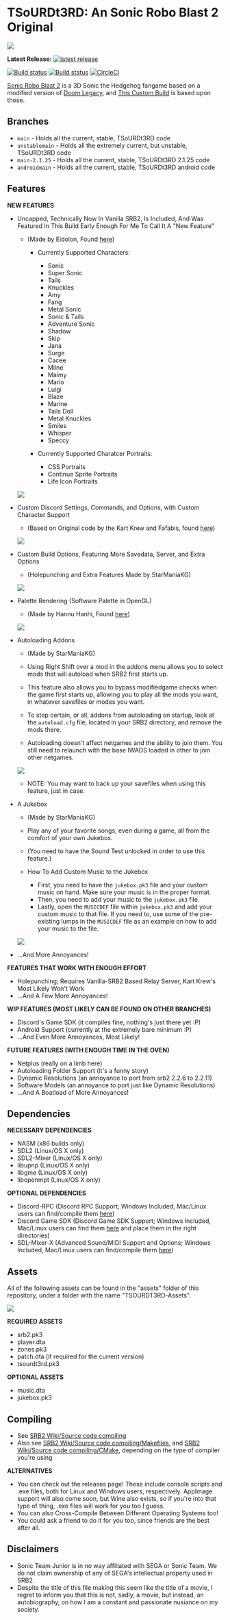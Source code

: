 # TSoURDt3RD: An Sonic Robo Blast 2 Original
![](https://github.com/StarManiaKG/The-Story-Of-Uncapped-Revengence-Discord-the-3rd/blob/main/srb2.png?raw=true)

**Latest Release:** [![latest release](https://badgen.net/github/release/starmaniakg/the-story-of-uncapped-revengence-discord-the-3rd/stable)](https://github.com/StarManiaKG/The-Story-Of-Uncapped-Revengence-Discord-the-3rd/releases/latest)

[![Build status](https://ci.appveyor.com/api/projects/status/399d4hcw9yy7hg2y?svg=true)](https://ci.appveyor.com/project/STJr/srb2)
[![Build status](https://travis-ci.org/STJr/SRB2.svg?branch=master)](https://travis-ci.org/STJr/SRB2)
[![CircleCI](https://circleci.com/gh/STJr/SRB2/tree/master.svg?style=svg)](https://circleci.com/gh/STJr/SRB2/tree/master)

[Sonic Robo Blast 2](https://srb2.org/) is a 3D Sonic the Hedgehog fangame based on a modified version of [Doom Legacy](http://doomlegacy.sourceforge.net/), and [This Custom Build](https://github.com/StarManiaKG/The-Story-Of-Uncapped-Revengence-Discord-the-3rd) is based upon those.

## Branches
  - ```main``` - Holds all the current, stable, TSoURDt3RD code
  - ```unstablemain``` - Holds all the extremely current, but unstable, TSoURDt3RD code
  - ```main-2.1.25``` - Holds all the current, stable, TSoURDt3RD 2.1.25 code
  - ```androidmain``` - Holds all the current, stable, TSoURDt3RD android code

## Features
**NEW FEATURES**
  - Uncapped, Technically Now In Vanilla SRB2, Is Included, And Was Featured In This Build Early Enough For Me To Call It A "New Feature"
    - (Made by Eidolon, Found [here](https://git.do.srb2.org/ShaderWraith/SRB2/-/tree/uncappedrevengeance))
    
      - Currently Supported Characters:
        - Sonic
		- Super Sonic
        - Tails
        - Knuckles
        - Amy
        - Fang
        - Metal Sonic
        - Sonic & Tails
        - Adventure Sonic
        - Shadow
        - Skip
        - Jana
        - Surge
        - Cacee
        - Milne
        - Maimy
        - Mario
        - Luigi
        - Blaze
        - Marine
        - Tails Doll
        - Metal Knuckles
        - Smiles
        - Whisper
        - Speccy
	   
	  - Currently Supported Charatcer Portraits:
        - CSS Portraits
    	- Continue Sprite Portraits
    	- Life Icon Portraits
    
    ![](https://github.com/StarManiaKG/The-Story-Of-Uncapped-Revengence-Discord-the-3rd/blob/main/assets/images/uncapped.gif?raw=true)

  - Custom Discord Settings, Commands, and Options, with Custom Character Support
    - (Based on Original code by the Kart Krew and Fafabis, found [here](https://git.do.srb2.org/Fafabis/SRB2/-/tree/discord))
    
    ![](https://github.com/StarManiaKG/The-Story-Of-Uncapped-Revengence-Discord-the-3rd/blob/main/assets/images/discord.png?raw=true)

  - Custom Build Options, Featuring More Savedata, Server, and Extra Options
    - (Holepunching and Extra Features Made by StarManiaKG)
    
    ![](https://github.com/StarManiaKG/The-Story-Of-Uncapped-Revengence-Discord-the-3rd/blob/main/assets/images/tsourdt3rd.png?raw=true)

  - Palette Rendering (Software Palette in OpenGL)
    - (Made by Hannu Hanhi, Found [here](https://git.do.srb2.org/Hannu_Hanhi/SRB2/-/tree/ogl-palette-rendering))
    
    ![](https://github.com/StarManiaKG/The-Story-Of-Uncapped-Revengence-Discord-the-3rd/blob/main/assets/images/paletterendering.gif?raw=true)

  - Autoloading Addons
    - (Made by StarManiaKG)
    
    - Using Right Shift over a mod in the addons menu allows you to select mods that will autoload when SRB2 first starts up.
    - This feature also allows you to bypass modifiedgame checks when the game first starts up, allowing you to play all the mods you want, in whatever savefiles or modes you want.
    
    - To stop certain, or all, addons from autoloading on startup, look at the ```autoload.cfg``` file, located in your SRB2 directory, and remove the mods there.
    - Autoloading doesn't affect netgames and the ability to join them. You still need to relaunch with the base IWADS loaded in other to join other netgames.
    
    ![](https://github.com/StarManiaKG/The-Story-Of-Uncapped-Revengence-Discord-the-3rd/blob/main/assets/images/autoloading.gif?raw=true)
    -   NOTE: You may want to back up your savefiles when using this feature, just in case.

  - A Jukebox
    - (Made by StarManiaKG)
    
    - Play any of your favorite songs, even during a game, all from the comfort of your own Jukebox.
    - (You need to have the Sound Test unlocked in order to use this feature.)
    
    - How To Add Custom Music to the Jukebox
      - First, you need to have the ```jukebox.pk3``` file and your custom music on hand. Make sure your music is in the proper format.
      - Then, you need to add your music to the ```jukebox.pk3``` file.
      - Lastly, open the ```MUSICDEF``` file within ```jukebox.pk3``` and add your custom music to that file. If you need to, use some of the pre-existing lumps in the ```MUSICDEF``` file as an example on how to add your music to the file.
    
    ![](https://github.com/StarManiaKG/The-Story-Of-Uncapped-Revengence-Discord-the-3rd/blob/main/assets/images/jukebox.gif?raw=true)
    
    
  - ...And More Annoyances!

**FEATURES THAT WORK WITH ENOUGH EFFORT**
  - Holepunching; Requires Vanilla-SRB2 Based Relay Server, Kart Krew's Most Likely Won't Work
  - ...And A Few More Annoyances!

**WIP FEATURES (MOST LIKELY CAN BE FOUND ON OTHER BRANCHES)**
  - Discord's Game SDK (it compiles fine, nothing's just there yet :P)
  - Android Support (currently at the extremely bare minimum :P)
  - ...And Even More Annoyances, Most Likely!

**FUTURE FEATURES (WITH ENOUGH TIME IN THE OVEN)**
  - Netplus (really on a limb here)
  - Autoloading Folder Support (it's a funny story)
  - Dynamic Resolutions (an annoyance to port from srb2 2.2.6 to 2.2.11)
  - Software Models (an annoyance to port just like Dynamic Resolutions)
  - ...And A Boatload of More Annoyances!
      
## Dependencies
**NECESSARY DEPENDENCIES**
  - NASM (x86 builds only)
  - SDL2 (Linux/OS X only)
  - SDL2-Mixer (Linux/OS X only)
  - libupnp (Linux/OS X only)
  - libgme (Linux/OS X only)
  - libopenmpt (Linux/OS X only)

**OPTIONAL DEPENDENCIES**
  - Discord-RPC (Discord RPC Support; Windows Included, Mac/Linux users can find/compile them [here](https://github.com/discord/discord-rpc))
  - Discord Game SDK (Discord Game SDK Support; Windows Included, Mac/Linux users can find them [here](https://dl-game-sdk.discordapp.net/3.2.1/discord_game_sdk.zip) and place them in the right directories)
  - SDL-Mixer-X (Advanced Sound/MIDI Support and Options; Windows Included, Mac/Linux users can find/compile them [here](https://github.com/WohlSoft/SDL-Mixer-X))

## Assets
All of the following assets can be found in the "assets" folder of this repository, under a folder with the name "TSOURDT3RD-Assets".

![](https://github.com/StarManiaKG/The-Story-Of-Uncapped-Revengence-Discord-the-3rd/blob/main/assets/images/assets.png?raw=true)

**REQUIRED ASSETS**
  - srb2.pk3
  - player.dta
  - zones.pk3
  - patch.dta (if required for the current version)
  - tsourdt3rd.pk3

**OPTIONAL ASSETS**
  - music.dta
  - jukebox.pk3

## Compiling
- See [SRB2 Wiki/Source code compiling](http://wiki.srb2.org/wiki/Source_code_compiling)
- Also see [SRB2 Wiki/Source code compiling/Makefiles](http://wiki.srb2.org/wiki/Source_code_compiling/Makefiles), and [SRB2 Wiki/Source code compiling/CMake](http://wiki.srb2.org/wiki/Source_code_compiling/CMake), depending on the type of compiler you're using

**ALTERNATIVES**
- You can check out the releases page! These include console scripts and .exe files, both for Linux and Windows users, respectively. AppImage support will also come soon, but Wine also exists, so if you're into that type of thing, .exe files will work for you too I guess.
- You can also Cross-Compile Between Different Operating Systems too!
- You could ask a friend to do it for you too, since friends are the best after all.

## Disclaimers
- Sonic Team Junior is in no way affiliated with SEGA or Sonic Team. We do not claim ownership of any of SEGA's intellectual property used in SRB2.
- Despite the title of this file making this seem like the title of a movie, I regret to inform you that this is not, sadly, a movie, but instead, an autobiography, on how I am a constant and passionate nusiance on my society.
